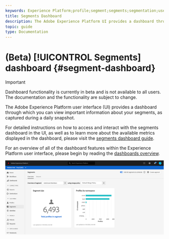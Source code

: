 ```yaml
---
keywords: Experience Platform;profile;segment;segments;segmentation;user interface;UI;customization;segment dashboard;dashboard
title: Segments Dashboard
description: The Adobe Experience Platform UI provides a dashboard through which you can view important information about your segments. 
topic: guide
type: Documentation
---
```


# (Beta) [!UICONTROL Segments] dashboard {#segment-dashboard}

>[!IMPORTANT]
>
>Dashboard functionality is currently in beta and is not available to all users. The documentation and the functionality are subject to change.

The Adobe Experience Platform user interface (UI) provides a dashboard through which you can view important information about your segments, as captured during a daily snapshot. 

For detailed instructions on how to access and interact with the segments dashboard in the UI, as well as to learn more about the available metrics displayed in the dashboard, please visit the [segments dashboard guide](../../dashboards/guides/segments.md).  

For an overview of all of the dashboard features within the Experience Platform user interface, please begin by reading the [dashboards overview](../../dashboards/home.md).

![](../images/ui/segment-dashboard/dashboard-overview.png)